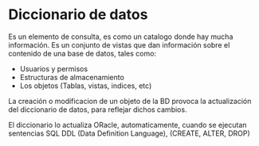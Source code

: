 # Diccionario de datos

Es un elemento de consulta, es como un catalogo donde hay mucha información. 
Es un conjunto de vistas que dan información sobre el contenido de una base de datos, tales como: 
- Usuarios y permisos
- Estructuras de almacenamiento
- Los objetos (Tablas, vistas, indices, etc)

La creación o modificacion de un objeto de la BD provoca la actualización del diccionario de datos, para reflejar dichos cambios.

El diccionario lo actualiza ORacle, automaticamente, cuando se ejecutan sentencias SQL DDL (Data Definition Language), (CREATE, ALTER, DROP)

